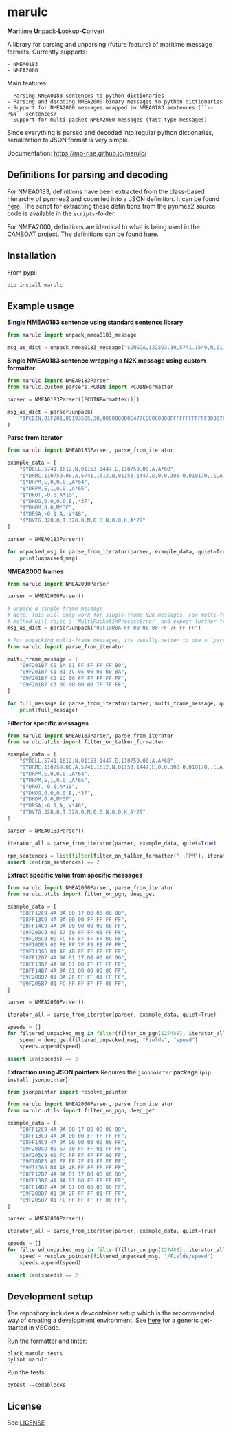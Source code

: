 # marulc

**M**aritime **U**npack-**L**ookup-**C**onvert

A library for parsing and unparsing (future feature) of maritime message formats. Currently supports:

    - NMEA0183
    - NMEA2000


Main features:

    - Parsing NMEA0183 sentences to python dictionaries
    - Parsing and decoding NMEA2000 binary messages to python dictionaries
    - Support for NMEA2000 messages wrapped in NMEA0183 sentences (``--PGN``-sentences)
    - Support for multi-packet NMEA2000 messages (fast-type messages)

Since everything is parsed and decoded into regular python dictionaries, serialization to JSON format is very simple.

Documentation: https://mo-rise.github.io/marulc/

## Definitions for parsing and decoding
For NMEA0183, definitions have been extracted from the class-based hierarchy of pynmea2 and copmiled into a JSON definition. It can be found [here](https://github.com/RISE-MO/marulc/blob/master/marulc/nmea0183_sentence_formatters.json). The script for extracting these definitions from the pynmea2 source code is available in the ``scripts``-folder.

For NMEA2000, definitions are identical to what is being used in the [CANBOAT](https://github.com/canboat/canboat) project. The definitions can be found [here](https://github.com/RISE-MO/marulc/blob/master/marulc/nmea2000_pgn_specifications.json).

## Installation
From pypi:
```
pip install marulc
```

## Example usage

**Single NMEA0183 sentence using standard sentence library**
```python
from marulc import unpack_nmea0183_message

msg_as_dict = unpack_nmea0183_message("$GNGGA,122203.19,5741.1549,N,01153.1748,E,4,37,0.5,4.03,M,35.78,M,,*72")
```
**Single NMEA0183 sentence wrapping a N2K message using custom formatter**
```python
from marulc import NMEA0183Parser
from marulc.custom_parsers.PCDIN import PCDINFormatter

parser = NMEA0183Parser([PCDINFormatter()])

msg_as_dict = parser.unpack(
    "$PCDIN,01F201,001935D5,38,0000000B0C477CBC0C0000FFFFFFFFFFFF30007F000000000000*26"
)
```

**Parse from iterator**
```python
from marulc import NMEA0183Parser, parse_from_iterator

example_data = [
    "$YDGLL,5741.1612,N,01153.1447,E,110759.00,A,A*6B",
    "$YDRMC,110759.00,A,5741.1612,N,01153.1447,E,0.0,300.0,010170,,E,A,C*72",
    "$YDRPM,E,0,0.0,,A*64",
    "$YDRPM,E,1,0.0,,A*65",
    "$YDROT,-0.6,A*10",
    "$YDHDG,0.0,0.0,E,,*3F",
    "$YDHDM,0.0,M*3F",
    "$YDRSA,-0.1,A,,V*48",
    "$YDVTG,328.0,T,328.0,M,0.0,N,0.0,K,A*29"
]

parser = NMEA0183Parser()

for unpacked_msg in parse_from_iterator(parser, example_data, quiet=True):
    print(unpacked_msg)
```

**NMEA2000 frames**
```python
from marulc import NMEA2000Parser

parser = NMEA2000Parser()

# Unpack a single frame message
# Note: This will only work for single-frame N2K messages. For multi-frame messages, the unpack
# method will raise a `MultiPacketInProcessError` and expect further frames to be provided
msg_as_dict = parser.unpack("09F10D0A FF 00 00 00 FF 7F FF FF")

# For unpacking multi-frame messages, its usually better to use a `parse_from_iterator` setup, such as:
from marulc import parse_from_iterator

multi_frame_message = [
    "09F201B7 C0 1A 01 FF FF FF FF B0",
    "09F201B7 C1 81 3C 05 00 00 B0 BA",
    "09F201B7 C2 1C 00 FF FF FF FF FF",
    "09F201B7 C3 00 00 00 00 7F 7F FF",
]

for full_message in parse_from_iterator(parser, multi_frame_message, quiet=True):
    print(full_message)

```

**Filter for specific messages**
```python
from marulc import NMEA0183Parser, parse_from_iterator
from marulc.utils import filter_on_talker_formatter

example_data = [
    "$YDGLL,5741.1612,N,01153.1447,E,110759.00,A,A*6B",
    "$YDRMC,110759.00,A,5741.1612,N,01153.1447,E,0.0,300.0,010170,,E,A,C*72",
    "$YDRPM,E,0,0.0,,A*64",
    "$YDRPM,E,1,0.0,,A*65",
    "$YDROT,-0.6,A*10",
    "$YDHDG,0.0,0.0,E,,*3F",
    "$YDHDM,0.0,M*3F",
    "$YDRSA,-0.1,A,,V*48",
    "$YDVTG,328.0,T,328.0,M,0.0,N,0.0,K,A*29"
]

parser = NMEA0183Parser()

iterator_all = parse_from_iterator(parser, example_data, quiet=True)

rpm_sentences = list(filter(filter_on_talker_formatter("..RPM"), iterator_all))
assert len(rpm_sentences) == 2
```

**Extract specific value from specific messages**
```python
from marulc import NMEA2000Parser, parse_from_iterator
from marulc.utils import filter_on_pgn, deep_get

example_data = [
    "08FF12C9 4A 9A 00 17 DB 00 00 00",
    "08FF13C9 4A 9A 00 00 FF FF FF FF",
    "08FF14C9 4A 9A 00 00 00 00 00 FF",
    "09F200C9 00 57 30 FF FF 01 FF FF",
    "09F205C9 00 FC FF FF FF FF 00 FF",
    "09F10DE5 00 F8 FF 7F F9 FE FF FF",
    "09F11365 DA AB 4B FE FF FF FF FF",
    "08FF12B7 4A 9A 01 17 DB 00 00 00",
    "08FF13B7 4A 9A 01 00 FF FF FF FF",
    "08FF14B7 4A 9A 01 00 00 00 00 FF",
    "09F200B7 01 DA 2F FF FF 01 FF FF",
    "09F205B7 01 FC FF FF FF FF 00 FF",
]

parser = NMEA2000Parser()

iterator_all = parse_from_iterator(parser, example_data, quiet=True)

speeds = []
for filtered_unpacked_msg in filter(filter_on_pgn(127488), iterator_all):
    speed = deep_get(filtered_unpacked_msg, "Fields", "speed")
    speeds.append(speed)

assert len(speeds) == 2
```

**Extraction using JSON pointers**
Requires the `jsonpointer` package (`pip install jsonpointer`)
```python
from jsonpointer import resolve_pointer

from marulc import NMEA2000Parser, parse_from_iterator
from marulc.utils import filter_on_pgn, deep_get

example_data = [
    "08FF12C9 4A 9A 00 17 DB 00 00 00",
    "08FF13C9 4A 9A 00 00 FF FF FF FF",
    "08FF14C9 4A 9A 00 00 00 00 00 FF",
    "09F200C9 00 57 30 FF FF 01 FF FF",
    "09F205C9 00 FC FF FF FF FF 00 FF",
    "09F10DE5 00 F8 FF 7F F9 FE FF FF",
    "09F11365 DA AB 4B FE FF FF FF FF",
    "08FF12B7 4A 9A 01 17 DB 00 00 00",
    "08FF13B7 4A 9A 01 00 FF FF FF FF",
    "08FF14B7 4A 9A 01 00 00 00 00 FF",
    "09F200B7 01 DA 2F FF FF 01 FF FF",
    "09F205B7 01 FC FF FF FF FF 00 FF",
]

parser = NMEA2000Parser()

iterator_all = parse_from_iterator(parser, example_data, quiet=True)

speeds = []
for filtered_unpacked_msg in filter(filter_on_pgn(127488), iterator_all):
    speed = resolve_pointer(filtered_unpacked_msg, "/Fields/speed")
    speeds.append(speed)

assert len(speeds) == 2
```

## Development setup
The repository includes a devcontainer setup which is the recommended way of creating a development environment. See [here](https://code.visualstudio.com/docs/devcontainers/containers) for a generic get-started in VSCode.

Run the formatter and linter:

    black marulc tests
    pylint marulc

Run the tests:

    pytest --codeblocks

## License
See [LICENSE](./LICENSE)
